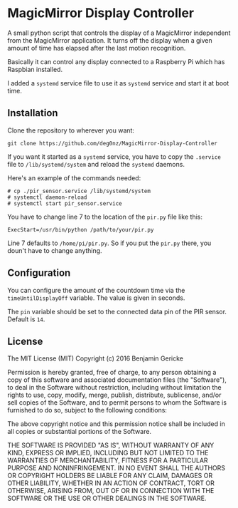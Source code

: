 # MagicMirror Display Controller

A small python script that controls the display of a MagicMirror independent from the MagicMirror application. It turns off the display when a given amount of time has elapsed after the last motion recognition.

Basically it can control any display connected to a Raspberry Pi which has Raspbian installed.

I added a `systemd` service file to use it as `systemd` service and start it at boot time.

## Installation

Clone the repository to wherever you want:

`git clone https://github.com/deg0nz/MagicMirror-Display-Controller`

If you want it started as a `systemd` service, you have to copy the `.service` file to `/lib/systemd/system` and reload the `systemd` daemons.

Here's an example of the commands needed:

```
# cp ./pir_sensor.service /lib/systemd/system
# systemctl daemon-reload
# systemctl start pir_sensor.service
```

You have to change line 7 to the location of the `pir.py` file like this:

`ExecStart=/usr/bin/python /path/to/your/pir.py`

Line 7 defaults to `/home/pi/pir.py`. So if you put the `pir.py` there, you doun't have to change anything.


## Configuration

You can configure the amount of the countdown time via the `timeUntilDisplayOff` variable. The value is given in seconds. 

The `pin` variable should be set to the connected data pin of the PIR sensor. Default is `14`.

## License

The MIT License (MIT)
Copyright (c) 2016 Benjamin Gericke

Permission is hereby granted, free of charge, to any person obtaining a copy of this software and associated documentation files (the "Software"), to deal in the Software without restriction, including without limitation the rights to use, copy, modify, merge, publish, distribute, sublicense, and/or sell copies of the Software, and to permit persons to whom the Software is furnished to do so, subject to the following conditions:

The above copyright notice and this permission notice shall be included in all copies or substantial portions of the Software.

THE SOFTWARE IS PROVIDED "AS IS", WITHOUT WARRANTY OF ANY KIND, EXPRESS OR IMPLIED, INCLUDING BUT NOT LIMITED TO THE WARRANTIES OF MERCHANTABILITY, FITNESS FOR A PARTICULAR PURPOSE AND NONINFRINGEMENT. IN NO EVENT SHALL THE AUTHORS OR COPYRIGHT HOLDERS BE LIABLE FOR ANY CLAIM, DAMAGES OR OTHER LIABILITY, WHETHER IN AN ACTION OF CONTRACT, TORT OR OTHERWISE, ARISING FROM, OUT OF OR IN CONNECTION WITH THE SOFTWARE OR THE USE OR OTHER DEALINGS IN THE SOFTWARE.
